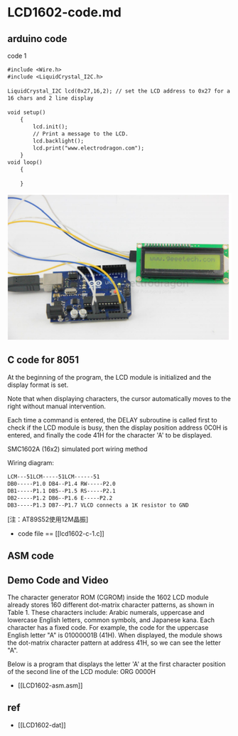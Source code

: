 
# LCD1602-code.md

## arduino code 

code 1 

    #include <Wire.h>
    #include <LiquidCrystal_I2C.h>

    LiquidCrystal_I2C lcd(0x27,16,2); // set the LCD address to 0x27 for a 16 chars and 2 line display

    void setup()
        {
            lcd.init();
            // Print a message to the LCD.
            lcd.backlight();
            lcd.print("www.electrodragon.com");
        }
    void loop()
        {

        }

![](2025-06-15-14-08-52.png)

## C code for 8051 

At the beginning of the program, the LCD module is initialized and the display format is set. 

Note that when displaying characters, the cursor automatically moves to the right without manual intervention. 

Each time a command is entered, the DELAY subroutine is called first to check if the LCD module is busy, then the display position address 0C0H is entered, and finally the code 41H for the character 'A' to be displayed.

SMC1602A (16x2) simulated port wiring method

Wiring diagram:

    LCM---51LCM-----51LCM------51
    DB0-----P1.0 DB4--P1.4 RW-----P2.0
    DB1-----P1.1 DB5--P1.5 RS-----P2.1
    DB2-----P1.2 DB6--P1.6 E-----P2.2
    DB3-----P1.3 DB7--P1.7 VLCD connects a 1K resistor to GND

[注：AT89S52使用12M晶振]

- code file == [[lcd1602-c-1.c]]

## ASM code 

## Demo Code and Video

The character generator ROM (CGROM) inside the 1602 LCD module already stores 160 different dot-matrix character patterns, as shown in Table 1. These characters include: Arabic numerals, uppercase and lowercase English letters, common symbols, and Japanese kana. Each character has a fixed code. For example, the code for the uppercase English letter "A" is 01000001B (41H). When displayed, the module shows the dot-matrix character pattern at address 41H, so we can see the letter "A".

Below is a program that displays the letter 'A' at the first character position of the second line of the LCD module: ORG 0000H

- [[LCD1602-asm.asm]]

## ref 

- [[LCD1602-dat]]